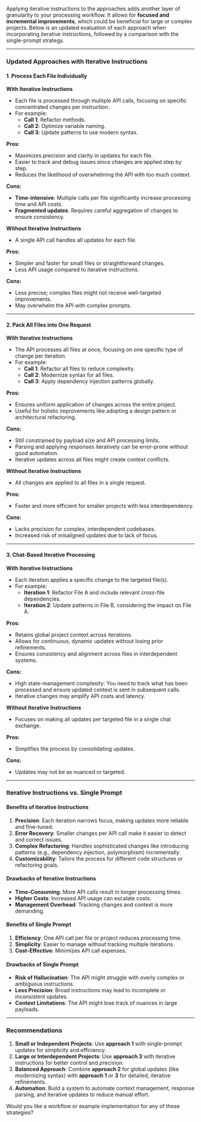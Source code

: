 Applying iterative instructions to the approaches adds another layer of granularity to your processing workflow. It allows for **focused and incremental improvements**, which could be beneficial for large or complex projects. Below is an updated evaluation of each approach when incorporating iterative instructions, followed by a comparison with the single-prompt strategy.

---

### **Updated Approaches with Iterative Instructions**

#### **1. Process Each File Individually**

**With Iterative Instructions**

- Each file is processed through multiple API calls, focusing on specific concentrated changes per instruction.
- For example:
  - **Call 1**: Refactor methods.
  - **Call 2**: Optimize variable naming.
  - **Call 3**: Update patterns to use modern syntax.

**Pros:**

- Maximizes precision and clarity in updates for each file.
- Easier to track and debug issues since changes are applied step by step.
- Reduces the likelihood of overwhelming the API with too much context.

**Cons:**

- **Time-intensive**: Multiple calls per file significantly increase processing time and API costs.
- **Fragmented updates**: Requires careful aggregation of changes to ensure consistency.

**Without Iterative Instructions**

- A single API call handles all updates for each file.

**Pros:**

- Simpler and faster for small files or straightforward changes.
- Less API usage compared to iterative instructions.

**Cons:**

- Less precise; complex files might not receive well-targeted improvements.
- May overwhelm the API with complex prompts.

---

#### **2. Pack All Files into One Request**

**With Iterative Instructions**

- The API processes all files at once, focusing on one specific type of change per iteration.
- For example:
  - **Call 1**: Refactor all files to reduce complexity.
  - **Call 2**: Modernize syntax for all files.
  - **Call 3**: Apply dependency injection patterns globally.

**Pros:**

- Ensures uniform application of changes across the entire project.
- Useful for holistic improvements like adopting a design pattern or architectural refactoring.

**Cons:**

- Still constrained by payload size and API processing limits.
- Parsing and applying responses iteratively can be error-prone without good automation.
- Iterative updates across all files might create context conflicts.

**Without Iterative Instructions**

- All changes are applied to all files in a single request.

**Pros:**

- Faster and more efficient for smaller projects with less interdependency.

**Cons:**

- Lacks precision for complex, interdependent codebases.
- Increased risk of misaligned updates due to lack of focus.

---

#### **3. Chat-Based Iterative Processing**

**With Iterative Instructions**

- Each iteration applies a specific change to the targeted file(s).
- For example:
  - **Iteration 1**: Refactor File A and include relevant cross-file dependencies.
  - **Iteration 2**: Update patterns in File B, considering the impact on File A.

**Pros:**

- Retains global project context across iterations.
- Allows for continuous, dynamic updates without losing prior refinements.
- Ensures consistency and alignment across files in interdependent systems.

**Cons:**

- High state-management complexity: You need to track what has been processed and ensure updated context is sent in subsequent calls.
- Iterative changes may amplify API costs and latency.

**Without Iterative Instructions**

- Focuses on making all updates per targeted file in a single chat exchange.

**Pros:**

- Simplifies the process by consolidating updates.

**Cons:**

- Updates may not be as nuanced or targeted.

---

### **Iterative Instructions vs. Single Prompt**

#### **Benefits of Iterative Instructions**

1. **Precision**: Each iteration narrows focus, making updates more reliable and fine-tuned.
2. **Error Recovery**: Smaller changes per API call make it easier to detect and correct issues.
3. **Complex Refactoring**: Handles sophisticated changes like introducing patterns (e.g., dependency injection, polymorphism) incrementally.
4. **Customizability**: Tailors the process for different code structures or refactoring goals.

#### **Drawbacks of Iterative Instructions**

- **Time-Consuming**: More API calls result in longer processing times.
- **Higher Costs**: Increased API usage can escalate costs.
- **Management Overhead**: Tracking changes and context is more demanding.

#### **Benefits of Single Prompt**

1. **Efficiency**: One API call per file or project reduces processing time.
2. **Simplicity**: Easier to manage without tracking multiple iterations.
3. **Cost-Effective**: Minimizes API call expenses.

#### **Drawbacks of Single Prompt**

- **Risk of Hallucination**: The API might struggle with overly complex or ambiguous instructions.
- **Less Precision**: Broad instructions may lead to incomplete or inconsistent updates.
- **Context Limitations**: The API might lose track of nuances in large payloads.

---

### **Recommendations**

1. **Small or Independent Projects**: Use **approach 1** with single-prompt updates for simplicity and efficiency.
2. **Large or Interdependent Projects**: Use **approach 3** with iterative instructions for better control and precision.
3. **Balanced Approach**: Combine **approach 2** for global updates (like modernizing syntax) with **approach 1** or **3** for detailed, iterative refinements.
4. **Automation**: Build a system to automate context management, response parsing, and iterative updates to reduce manual effort.

Would you like a workflow or example implementation for any of these strategies?
